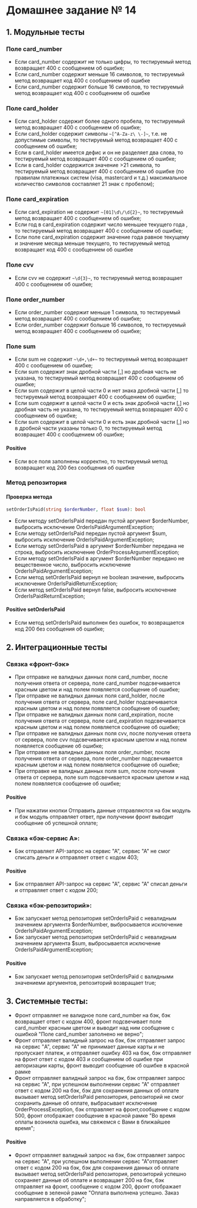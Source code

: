 # Домашнее задание № 14

## 1. Модульные тесты

### Поле card\_number

- Если card\_number содержит не только цифры, то тестируемый метод возвращает 400 с сообщением об ошибке;
- Если card\_number содержит меньше 16 символов, то тестируемый метод возвращает код 400 с сообщением об ошибке
- Если card\_number содержит больше 16 символов, то тестируемый метод возвращает код 400 с сообщением об ошибке

### Поле card\_holder

- Если card\_holder содержит более одного пробела, то тестируемый метод возвращает 400 с сообщением об ошибке;
- Если card\_holder содержит символы `~[^A-Za-z\ \-]~`, т.е. не допустимые символы, то тестируемый метод возвращает 400 с сообщением об ошибке;
- Если в card\_holder имеется дефис и он не разделяет два слова, то тестируемый метод возвращает 400 с сообщением об ошибке;
- Если в card\_holder содержится значение >21 символа, то тестируемый метод возвращает 400 с сообщением об ошибке (по правилам платежных систем (visa, mastercard и т.д.) максимальное количество символов составляет 21 знак с пробелом);

### Поле card\_expiration

- Если card\_expiration не содержит `~[01]\d\/\d{2}~`, то тестируемый метод возвращает 400 с сообщением об ошибке;
- Если год в card\_expiration содержит число меньшее текущего года , то тестируемый метод возвращает 400 с сообщением об ошибке;
- Если поле card\_expiration содержит значение года равное текущему и значение месяца меньше текущего, то тестируемый метод возвращает код 400 с сообщением об ошибке

### Поле cvv

- Если cvv не содержит `~\d{3}~`, то тестируемый метод возвращает 400 с сообщением об ошибке;

### Поле order\_number

- Если order\_number содержит меньше 1 символа, то тестируемый метод возвращает 400 с сообщением об ошибке;
- Если order\_number содержит больше 16 символов, то тестируемый метод возвращает 400 с сообщением об ошибке;
  
### Поле sum

- Если sum не содержит `~\d+,\d+~` то тестируемый метод возвращает 400 с сообщением об ошибке;
- Если sum содержит знак дробной части [,] но дробная часть не указана, то тестируемый метод возвращает 400 с сообщением об ошибке;
- Если sum содержит в целой части 0 и нет знака дробной части [,] то тестируемый метод возвращает 400 с сообщением об ошибке;
- Если sum содержит в целой части 0 и есть знак дробной части [,] но дробная часть не указана, то тестируемый метод возвращает 400 с сообщением об ошибке;
- Если sum содержит в целой части 0 и есть знак дробной части [,] но в дробной части указаны только 0, то тестируемый метод возвращает 400 с сообщением об ошибке;

#### Positive

- Если все поля заполнены корректно, то тестируемый метод возвращает код 200 без сообщения об ошибке

### Метод репозитория

#### Проверка метода 

```php
setOrderIsPaid(string $orderNumber, float $sum): bool
```

- Если методу setOrderIsPaid передан пустой аргумент $orderNumber, выбросить исключение OrderIsPaidArgumentException;
- Если методу setOrderIsPaid передан пустой аргумент $sum, выбросить исключение OrderIsPaidArgumentException;
- Если методу setOrderIsPaid в аргумент $orderNumber передана не строка, выбросить исключение OrderProcessArgumentException;
- Если методу setOrderIsPaid в аргумент $orderNumber передано не вещественное число, выбросить исключение OrderIsPaidArgumentException;
- Если метод setOrderIsPaid вернул не boolean значение, выбросить исключение OrderIsPaidReturnException;
- Если метод setOrderIsPaid вернул false, выбросить исключение OrderIsPaidReturnException;

#### Positive setOrderIsPaid

- Если метод setOrderIsPaid выполнен без ошибок, то возвращается код 200 без сообщения об ошибке;

## 2. Интеграционные тесты

### Связка «фронт-бэк»

- При отправке не валидных данных поля card\_number, после получения ответа от сервера, поле card\_number
 подсвечивается красным цветом и над полем появляется сообщение об ошибке;
- При отправке не валидных данных поля card\_holder, после получения ответа от сервера, поле card\_holder
 подсвечивается красным цветом и над полем появляется сообщение об ошибке;
- При отправке не валидных данных поля card\_expiration, после получения ответа от сервера, поле card\_expiration
 подсвечивается красным цветом и над полем появляется сообщение об ошибке;
- При отправке не валидных данных поля cvv, после получения ответа от сервера, поле cvv
 подсвечивается красным цветом и над полем появляется сообщение об ошибке;
- При отправке не валидных данных поля order\_number, после получения ответа от сервера, поле order\_number
 подсвечивается красным цветом и над полем появляется сообщение об ошибке;
- При отправке не валидных данных поля sum, после получения ответа от сервера, поле sum
 подсвечивается красным цветом и над полем появляется сообщение об ошибке;

#### Positive

- При нажатии кнопки Отправить данные отправляются на бэк модуль и бэк модуль отправляет ответ, при получении фронт выводит сообщение об успешной оплате;

### Связка «бэк-сервис А»:

- Бэк отправляет API-запрос на сервис "А", сервис "А" не смог списать деньги и отправляет ответ с кодом 403;

#### Positive 

- Бэк отправляет API-запрос на сервис "А", сервис "А" списал деньги и отправляет ответ с кодом 200;

### Связка «бэк-репозиторий»:

- Бэк запускает метод репозитория setOrderIsPaid с невалидным значением аргумента $orderNumber, выбросывается исключение OrderIsPaidArgumentException;
- Бэк запускает метод репозитория setOrderIsPaid с невалидным значением аргумента $sum, выбросывается исключение OrderIsPaidArgumentException;

#### Positive 

- Бэк запускает метод репозитория setOrderIsPaid с валидными значениеми аргументов, репозиторий возвращает true;

## 3. Системные тесты:

- Фронт отправляет не валидное поле card\_number на бэк, бэк возвращает ответ с кодом 400, фронт подсвечивает поле card\_number красным цветом и выводит над ним сообщение с ошибкой "Поле card\_number заполнено не верно";
- Фронт отправляет валидный запрос на бэк, бэк отправляет запрос на сервис "A", сервис "А" не принимает данные карты и не пропускает платеж, и отправляет ошибку 403 на бэк, бэк отправляет на фронт ответ с кодом 403 и сообщением об ошибке при авторизации карты, фронт выводит сообщение об ошибке в красной рамке 
- Фронт отправляет валидный запрос на бэк, бэк отправляет запрос на сервис "А", при успешном выполнении сервис "А" отправляет ответ с кодом 200 на бэк, бэк для сохранения данных об оплате вызывает метод setOrderIsPaid репозитория, репозиторий не смог сохранить данные об оплате, выбрасывает исключение OrderProcessException, бэк отправляет на фронт,сообщение с кодом 500, фронт отображает сообщение в красной рамке "Во время оплаты возникла ошибка, мы свяжемся с Вами в ближайшее время";

#### Positive 

- Фронт отправляет валидный запрос на бэк, бэк отправляет запрос на сервис "А", при успешном выполнении сервис "А"отправляет ответ с кодом 200 на бэк, бэк для сохранения данных об оплате вызывает метод setOrderIsPaid репозитория, репозиторий успешно сохраняет данные об оплате и возвращает 200 на бэк, бэк отправляет на фронт, сообщение с кодом 200, фронт отображает сообщение в зеленой рамке "Оплата выполнена успешно. Заказ направляется в обработку";
